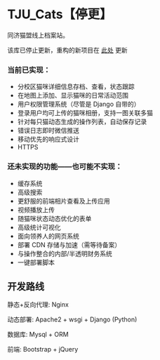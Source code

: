 # TJU_Cats【停更】
同济猫盟线上档案站。

该库已停止更新，重构的新项目在 [此处](https://github.com/CaptainMorch/CampusCats) 更新

### 当前已实现：
- 分校区猫咪详细信息存档、查看，状态跟踪
- 在地图上添加、显示猫咪的日常活动范围
- 用户权限管理系统（尽管是 Django 自带的）
- 登录用户均可上传的猫咪相册，支持一图关联多猫
- 针对每只猫动态生成的操作列表，自动保存记录
- 错误日志即时微信推送
- 移动优先的响应式设计
- HTTPS

### 还未实现的功能——也可能不实现：
- 缓存系统
- 高级搜索
- 更舒服的前端相片查看及上传应用
- 视频播放上传
- 随猫咪状态动态优化的表单
- 高级统计可视化
- 面向领养人的网页系统
- 部署 CDN 存储与加速（需等待备案）
- 与操作整合的内部/半透明财务系统
- 一键部署脚本

## 开发路线
静态+反向代理: Nginx

动态部署: Apache2 + wsgi + Django (Python)

数据库: Mysql + ORM

前端: Bootstrap + jQuery
